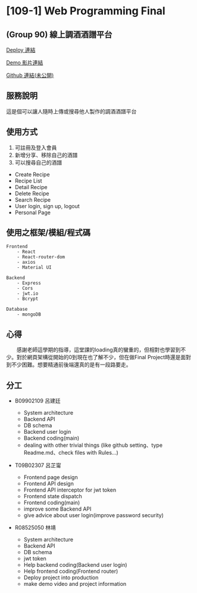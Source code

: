 # [109-1] Web Programming Final

## (Group 90) 線上調酒酒譜平台

[Deploy 連結](https://web-final-group90.herokuapp.com/?fbclid=IwAR2tR7eUCdLEATNDSuDm3vXSNxxZn3lhBKi2iw_52ib32x1EJC0H2e9-tbM)

[Demo 影片連結](https://drive.google.com/file/d/1aCwcS45BwxbP_B-8lTvxrMd5rqsG5vZe/view?usp=sharing)

[Github 連結(未公開)](https://github.com/haha246/web-project)

## 服務說明

這是個可以讓人隨時上傳或搜尋他人製作的調酒酒譜平台

## 使用方式

1. 可註冊及登入會員
2. 新增分享、移除自己的酒譜
3. 可以搜尋自己的酒譜

 * Create Recipe
 * Recipe List
 * Detail Recipe
 * Delete Recipe
 * Search Recipe
 * User login, sign up, logout
 * Personal Page

## 使用之框架/模組/程式碼
```
Frontend
    - React
    - React-router-dom
    - axios
    - Material UI

Backend
    - Express
    - Cors
    - jwt.io
    - Bcrypt

Database
    - mongoDB
```

## 心得

　　感謝老師這學期的指導，這堂課的loading真的蠻重的，但相對也學習到不少。對於網頁架構從開始的0到現在也了解不少，但在做Final Project時還是面對到不少困難。想要精通前後端還真的是有一段路要走。

## 分工

* B09902109 呂建廷
	* System architecture
	* Backend API
	* DB schema
	* Backend user login
  * Backend coding(main)
  * dealing with other trivial things
  (like github setting、type Readme.md、check files with Rules...)

* T09B02307 呂芷甯
	* Frontend page design
	* Frontend API design
	* Frontend API interceptor for jwt token
	* Frontend state dispatch
  * Frontend coding(main)
  * improve some Backend API
  * give advice about user login(improve password security)

* R08525050 林靖
	* System architecture
	* Backend API
	* DB schema
	* jwt token
	* Help backend coding(Backend user login)
	* Help frontend coding(Frontend router)
	* Deploy project into production
  * make demo video and project information
